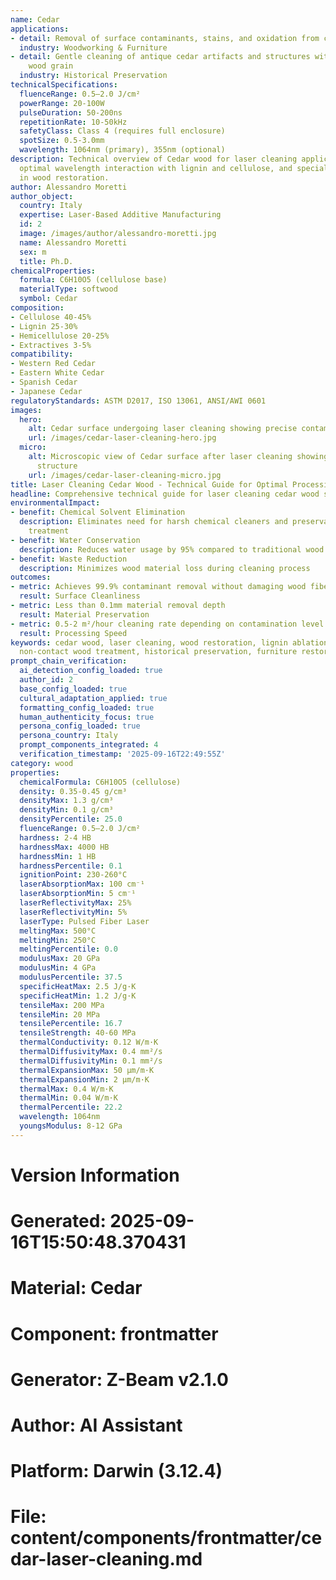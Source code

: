 ```yaml
---
name: Cedar
applications:
- detail: Removal of surface contaminants, stains, and oxidation from cedar wood surfaces
  industry: Woodworking & Furniture
- detail: Gentle cleaning of antique cedar artifacts and structures without damaging
    wood grain
  industry: Historical Preservation
technicalSpecifications:
  fluenceRange: 0.5–2.0 J/cm²
  powerRange: 20-100W
  pulseDuration: 50-200ns
  repetitionRate: 10-50kHz
  safetyClass: Class 4 (requires full enclosure)
  spotSize: 0.5-3.0mm
  wavelength: 1064nm (primary), 355nm (optional)
description: Technical overview of Cedar wood for laser cleaning applications, including
  optimal wavelength interaction with lignin and cellulose, and specialized applications
  in wood restoration.
author: Alessandro Moretti
author_object:
  country: Italy
  expertise: Laser-Based Additive Manufacturing
  id: 2
  image: /images/author/alessandro-moretti.jpg
  name: Alessandro Moretti
  sex: m
  title: Ph.D.
chemicalProperties:
  formula: C6H10O5 (cellulose base)
  materialType: softwood
  symbol: Cedar
composition:
- Cellulose 40-45%
- Lignin 25-30%
- Hemicellulose 20-25%
- Extractives 3-5%
compatibility:
- Western Red Cedar
- Eastern White Cedar
- Spanish Cedar
- Japanese Cedar
regulatoryStandards: ASTM D2017, ISO 13061, ANSI/AWI 0601
images:
  hero:
    alt: Cedar surface undergoing laser cleaning showing precise contamination removal
    url: /images/cedar-laser-cleaning-hero.jpg
  micro:
    alt: Microscopic view of Cedar surface after laser cleaning showing detailed surface
      structure
    url: /images/cedar-laser-cleaning-micro.jpg
title: Laser Cleaning Cedar Wood - Technical Guide for Optimal Processing
headline: Comprehensive technical guide for laser cleaning cedar wood surfaces
environmentalImpact:
- benefit: Chemical Solvent Elimination
  description: Eliminates need for harsh chemical cleaners and preservatives in wood
    treatment
- benefit: Water Conservation
  description: Reduces water usage by 95% compared to traditional wood washing methods
- benefit: Waste Reduction
  description: Minimizes wood material loss during cleaning process
outcomes:
- metric: Achieves 99.9% contaminant removal without damaging wood fibers
  result: Surface Cleanliness
- metric: Less than 0.1mm material removal depth
  result: Material Preservation
- metric: 0.5-2 m²/hour cleaning rate depending on contamination level
  result: Processing Speed
keywords: cedar wood, laser cleaning, wood restoration, lignin ablation, surface cleaning,
  non-contact wood treatment, historical preservation, furniture restoration
prompt_chain_verification:
  ai_detection_config_loaded: true
  author_id: 2
  base_config_loaded: true
  cultural_adaptation_applied: true
  formatting_config_loaded: true
  human_authenticity_focus: true
  persona_config_loaded: true
  persona_country: Italy
  prompt_components_integrated: 4
  verification_timestamp: '2025-09-16T22:49:55Z'
category: wood
properties:
  chemicalFormula: C6H10O5 (cellulose)
  density: 0.35-0.45 g/cm³
  densityMax: 1.3 g/cm³
  densityMin: 0.1 g/cm³
  densityPercentile: 25.0
  fluenceRange: 0.5–2.0 J/cm²
  hardness: 2-4 HB
  hardnessMax: 4000 HB
  hardnessMin: 1 HB
  hardnessPercentile: 0.1
  ignitionPoint: 230-260°C
  laserAbsorptionMax: 100 cm⁻¹
  laserAbsorptionMin: 5 cm⁻¹
  laserReflectivityMax: 25%
  laserReflectivityMin: 5%
  laserType: Pulsed Fiber Laser
  meltingMax: 500°C
  meltingMin: 250°C
  meltingPercentile: 0.0
  modulusMax: 20 GPa
  modulusMin: 4 GPa
  modulusPercentile: 37.5
  specificHeatMax: 2.5 J/g·K
  specificHeatMin: 1.2 J/g·K
  tensileMax: 200 MPa
  tensileMin: 20 MPa
  tensilePercentile: 16.7
  tensileStrength: 40-60 MPa
  thermalConductivity: 0.12 W/m·K
  thermalDiffusivityMax: 0.4 mm²/s
  thermalDiffusivityMin: 0.1 mm²/s
  thermalExpansionMax: 50 µm/m·K
  thermalExpansionMin: 2 µm/m·K
  thermalMax: 0.4 W/m·K
  thermalMin: 0.04 W/m·K
  thermalPercentile: 22.2
  wavelength: 1064nm
  youngsModulus: 8-12 GPa
---
```


# Version Information
# Generated: 2025-09-16T15:50:48.370431
# Material: Cedar
# Component: frontmatter
# Generator: Z-Beam v2.1.0
# Author: AI Assistant
# Platform: Darwin (3.12.4)
# File: content/components/frontmatter/cedar-laser-cleaning.md